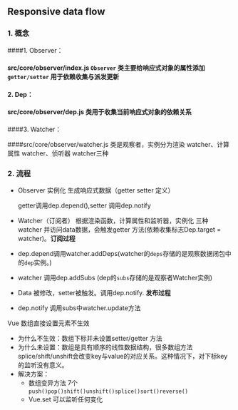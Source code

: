## Responsive data flow

### 1. 概念

####1. Observer： 

#### src/core/observer/index.js `Observer` 类主要给响应式对象的属性添加 `getter/setter` 用于依赖收集与派发更新

#### 2. Dep：

#### src/core/observer/dep.js 类用于收集当前响应式对象的依赖关系

####3. Watcher： 

####src/core/observer/watcher.js 类是观察者，实例分为渲染 watcher、计算属性 watcher、侦听器 watcher三种

### 2. 流程

* Observer 实例化 生成响应式数据（getter setter 定义）

  getter调用dep.depend(),setter 调用dep.notify

* Watcher（订阅者） 根据渲染函数，计算属性和监听器，实例化  三种watcher 并访问data数据，会触发getter 方法(依赖收集标志Dep.target = watcher)。**订阅过程**

* dep.depend调用watcher.addDeps(watcher的`deps`存储的是观察数据闭包中的`dep`实例。)

* watcher 调用dep.addSubs (dep的`subs`存储的是观察者Watcher实例)

* Data 被修改，setter被触发。调用dep.notify.  **发布过程**

* dep.notify 调用subs中watcher.update方法

Vue 数组直接设置元素不生效

- 为什么不生效：数组下标并未设置setter/getter 方法
- 为什么未设置：数组是具有顺序的线性数据结构，很多数组方法splice/shift/unshift会改变key与value的对应关系。这种情况下，对下标key的监听没有意义。
- 解决方案：
  - 数组变异方法 7个 `push()pop()shift()unshift()splice()sort()reverse()`
  - Vue.set 可以监听任何变化


